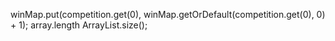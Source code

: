 winMap.put(competition.get(0), winMap.getOrDefault(competition.get(0), 0) + 1);
array.length
ArrayList.size();